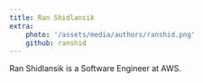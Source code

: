 ```yaml
---
title: Ran Shidlansik
extra:
    photo: '/assets/media/authors/ranshid.png'
    github: ranshid
---
```


Ran Shidlansik is a Software Engineer at AWS.
